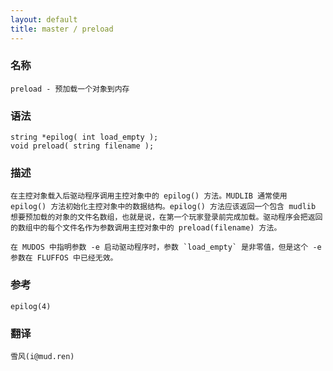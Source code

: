 ```yaml
---
layout: default
title: master / preload
---
```


### 名称

    preload - 预加载一个对象到内存

### 语法

    string *epilog( int load_empty );
    void preload( string filename );

### 描述

    在主控对象载入后驱动程序调用主控对象中的 epilog() 方法。MUDLIB 通常使用 epilog() 方法初始化主控对象中的数据结构。epilog() 方法应该返回一个包含 mudlib 想要预加载的对象的文件名数组，也就是说，在第一个玩家登录前完成加载。驱动程序会把返回的数组中的每个文件名作为参数调用主控对象中的 preload(filename) 方法。

    在 MUDOS 中指明参数 -e 启动驱动程序时，参数 `load_empty` 是非零值，但是这个 -e 参数在 FLUFFOS 中已经无效。

### 参考

    epilog(4)

### 翻译

    雪风(i@mud.ren)
